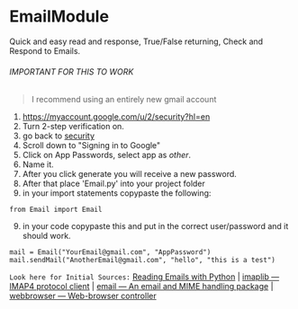 # EmailModule
Quick and easy read and response, True/False returning, Check and Respond to Emails.

###### IMPORTANT FOR THIS TO WORK
> I recommend using an entirely new gmail account
1. https://myaccount.google.com/u/2/security?hl=en
2. Turn 2-step verification on.
3. go back to [security](https://myaccount.google.com/u/2/security?hl=en)
4. Scroll down to "Signing in to Google"
5. Click on App Passwords, select app as _other_. 
6. Name it.
7. After you click generate you will receive a new password.
8. After that place 'Email.py' into your project folder
9. in your import statements copypaste the following:

```
from Email import Email
```
9. in your code copypaste this and put in the correct user/password and it should work.
```
mail = Email("YourEmail@gmail.com", "AppPassword")
mail.sendMail("AnotherEmail@gmail.com", "hello", "this is a test")
```





`Look here for Initial Sources:` [Reading Emails with Python](https://www.thepythoncode.com/article/reading-emails-in-python) | 
[imaplib — IMAP4 protocol client](https://docs.python.org/3/library/imaplib.html) | 
[email — An email and MIME handling package](https://docs.python.org/3/library/email.html) | 
[webbrowser — Web-browser controller](https://docs.python.org/3/library/webbrowser.html)
